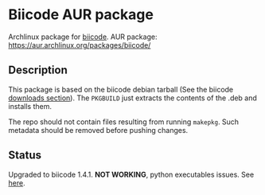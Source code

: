 Biicode AUR package
===================

Archlinux package for [biicode](https://www.biicode.com/).
AUR package: https://aur.archlinux.org/packages/biicode/

Description
-----------

This package is based on the biicode debian tarball (See the biicode [downloads section](https://www.biicode.com/downloads)). The `PKGBUILD` just extracts the contents of the .deb and installs them.

The repo should not contain files resulting from running `makepkg`.
Such metadata should be removed before pushing changes. 

Status
------

Upgraded to biicode 1.4.1. **NOT WORKING**, python executables issues. See [here](http://unix.stackexchange.com/questions/154072/archlinux-proper-pkgbuild-python-executable-error).
